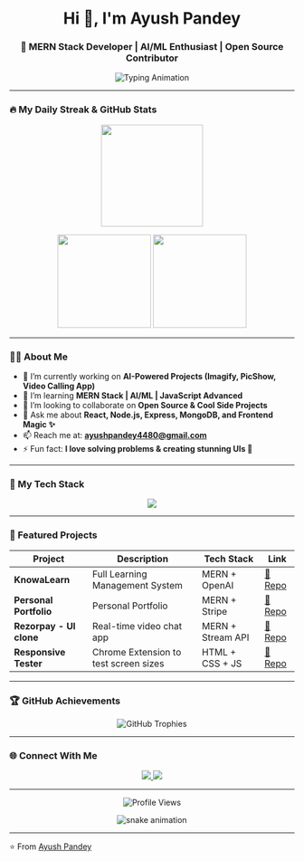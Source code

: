 <!-- Profile README for Ayush Pandey -->

<h1 align="center">Hi 👋, I'm Ayush Pandey</h1>
<h3 align="center">🚀 MERN Stack Developer | AI/ML Enthusiast | Open Source Contributor</h3>

<p align="center">
  <img src="https://readme-typing-svg.herokuapp.com?font=Fira+Code&size=24&pause=1000&color=00F7FF&center=true&vCenter=true&width=500&lines=Full+Stack+Developer;AI+Engineer+in+Making;Open+Source+Contributor;Love+to+Build+Cool+Projects" alt="Typing Animation" />
</p>

---

### 🔥 My Daily Streak & GitHub Stats

<p align="center">
  <img src="https://github-readme-streak-stats.herokuapp.com/?user=AyushPandey021&theme=radical" height="180" />
</p>

<p align="center">
  <img src="https://github-readme-stats.vercel.app/api?username=AyushPandey021&show_icons=true&theme=radical" height="165" />
  <img src="https://github-readme-stats.vercel.app/api/top-langs/?username=AyushPandey021&layout=compact&theme=radical" height="165" />
</p>

---

### 🧑‍💻 About Me  

- 🔭 I’m currently working on **AI-Powered Projects (Imagify, PicShow, Video Calling App)**  
- 🌱 I’m learning **MERN Stack | AI/ML | JavaScript Advanced**  
- 👯 I’m looking to collaborate on **Open Source & Cool Side Projects**  
- 💬 Ask me about **React, Node.js, Express, MongoDB, and Frontend Magic ✨**  
- 📫 Reach me at: **ayushpandey4480@gmail.com**  
- ⚡ Fun fact: **I love solving problems & creating stunning UIs 🎨**

---

### 🚀 My Tech Stack  

<p align="center">
  <img src="https://skillicons.dev/icons?i=react,nodejs,express,mongodb,tailwind,js,html,css,git,github,vscode,figma" />
</p>

---

### 📂 Featured Projects  

| Project | Description | Tech Stack | Link |
|--------|-------------|-----------|------|
| **KnowaLearn** | Full Learning Management System | MERN + OpenAI | [🔗 Repo](https://lms-testing-static-front.onrender.com/) |
| **Personal Portfolio** | Personal Portfolio  | MERN + Stripe | [🔗 Repo](https://check-green-phi.vercel.app/) |
| **Rezorpay - UI clone** | Real-time video chat app | MERN + Stream API | [🔗 Repo](https://rezorpay-clone-tailwind-css.vercel.app/) |
| **Responsive Tester** | Chrome Extension to test screen sizes | HTML + CSS + JS | [🔗 Repo](https://github.com/AyushPandey021/responsive-tester) |

---

### 🏆 GitHub Achievements  

<p align="center">
  <img src="https://github-profile-trophy.vercel.app/?username=AyushPandey021&theme=radical&no-frame=true&row=1&column=7" alt="GitHub Trophies" />
</p>

---

### 🌐 Connect With Me  

<p align="center">
  <a href="https://www.linkedin.com/in/ayush-pandey-05922a266" target="_blank">
    <img src="https://img.shields.io/badge/LinkedIn-0077B5?style=for-the-badge&logo=linkedin&logoColor=white" />
  </a>
  <a href="mailto:ayushpandey4480@gmail.com">
    <img src="https://img.shields.io/badge/Email-D14836?style=for-the-badge&logo=gmail&logoColor=white" />
  </a>
</p>

---

<p align="center">
  <img src="https://komarev.com/ghpvc/?username=AyushPandey021&label=Profile%20Views&color=brightgreen&style=flat" alt="Profile Views" />
</p>

<p align="center">
  <img src="https://raw.githubusercontent.com/AyushPandey021/AyushPandey021/output/github-contribution-grid-snake.svg" alt="snake animation" />
</p>

---

⭐️ From [Ayush Pandey](https://github.com/AyushPandey021)
